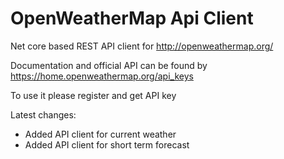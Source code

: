 ﻿# OpenWeatherMap Api Client

Net core based REST API client for http://openweathermap.org/

Documentation and official API can be found by https://home.openweathermap.org/api_keys

To use it please register and get API key

Latest changes:
* Added API client for current weather
* Added API client for short term forecast 